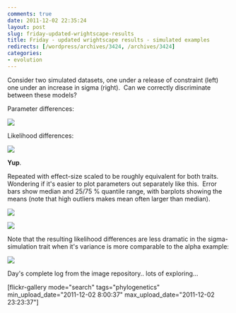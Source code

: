 ```yaml
---
comments: true
date: 2011-12-02 22:35:24
layout: post
slug: friday-updated-wrightscape-results
title: Friday - updated wrightscape results - simulated examples
redirects: [/wordpress/archives/3424, /archives/3424]
categories:
- evolution
---
```


Consider two simulated datasets, one under a release of constraint (left) one under an increase in sigma (right).  Can we correctly discriminate between these models?

Parameter differences:

![]( http://farm8.staticflickr.com/7175/6443908549_5a57d8c103_o.png )


Likelihood differences:

![]( http://farm8.staticflickr.com/7159/6443918533_ab45a0d544_o.png )


**Yup**.

Repeated with effect-size scaled to be roughly equivalent for both traits.  Wondering if it's easier to plot parameters out separately like this.  Error bars show median and 25/75 % quantile range, with barplots showing the means (note that high outliers makes mean often larger than median).

![]( http://farm8.staticflickr.com/7011/6444288263_d0e75be4b4_o.png )


![]( http://farm8.staticflickr.com/7162/6444288021_cbcafa94ff_o.png )


Note that the resulting likelihood differences are less dramatic in the sigma-simulation trait when it's variance is more comparable to the alpha example:

![]( http://farm8.staticflickr.com/7151/6444280225_392246ba00_o.png )


Day's complete log from the image repository.. lots of exploring...

[flickr-gallery mode="search" tags="phylogenetics" min_upload_date="2011-12-02 8:00:37" max_upload_date="2011-12-02 23:23:37"]

